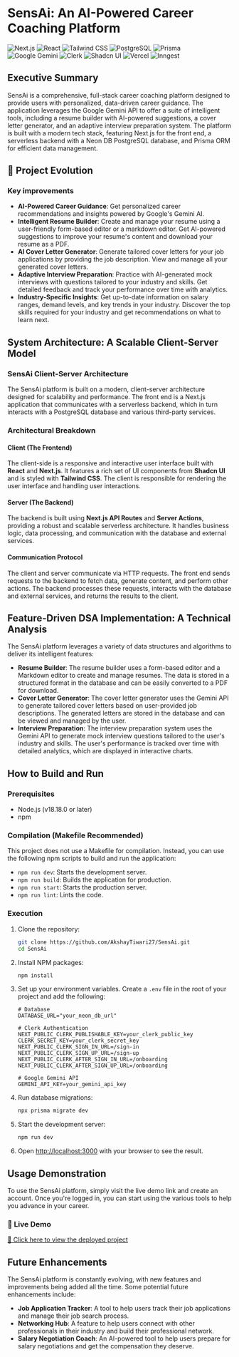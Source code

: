 # SensAi: An AI-Powered Career Coaching Platform

![Next.js](https://img.shields.io/badge/Next.js-000000?style=for-the-badge&logo=next.js&logoColor=white)
![React](https://img.shields.io/badge/React-20232A?style=for-the-badge&logo=react&logoColor=61DAFB)
![Tailwind CSS](https://img.shields.io/badge/Tailwind_CSS-38B2AC?style=for-the-badge&logo=tailwind-css&logoColor=white)
![PostgreSQL](https://img.shields.io/badge/PostgreSQL-316192?style=for-the-badge&logo=postgresql&logoColor=white)
![Prisma](https://img.shields.io/badge/Prisma-2D3748?style=for-the-badge&logo=prisma&logoColor=white)
![Google Gemini](https://img.shields.io/badge/Google_Gemini-8E44AD?style=for-the-badge&logo=google-gemini&logoColor=white)
![Clerk](https://img.shields.io/badge/Clerk-6C47FF?style=for-the-badge&logo=clerk&logoColor=white)
![Shadcn UI](https://img.shields.io/badge/Shadcn_UI-000000?style=for-the-badge&logo=shadcn-ui&logoColor=white)
![Vercel](https://img.shields.io/badge/Vercel-000000?style=for-the-badge&logo=vercel&logoColor=white)
![Inngest](https://img.shields.io/badge/Inngest-FF6F00?style=for-the-badge&logo=inngest&logoColor=white)

## Executive Summary

SensAi is a comprehensive, full-stack career coaching platform designed to provide users with personalized, data-driven career guidance. The application leverages the Google Gemini API to offer a suite of intelligent tools, including a resume builder with AI-powered suggestions, a cover letter generator, and an adaptive interview preparation system. The platform is built with a modern tech stack, featuring Next.js for the front end, a serverless backend with a Neon DB PostgreSQL database, and Prisma ORM for efficient data management.

## 🧠 Project Evolution

### Key improvements

  * **AI-Powered Career Guidance**: Get personalized career recommendations and insights powered by Google's Gemini AI.
  * **Intelligent Resume Builder**: Create and manage your resume using a user-friendly form-based editor or a markdown editor. Get AI-powered suggestions to improve your resume's content and download your resume as a PDF.
  * **AI Cover Letter Generator**: Generate tailored cover letters for your job applications by providing the job description. View and manage all your generated cover letters.
  * **Adaptive Interview Preparation**: Practice with AI-generated mock interviews with questions tailored to your industry and skills. Get detailed feedback and track your performance over time with analytics.
  * **Industry-Specific Insights**: Get up-to-date information on salary ranges, demand levels, and key trends in your industry. Discover the top skills required for your industry and get recommendations on what to learn next.

## System Architecture: A Scalable Client-Server Model

### SensAi Client-Server Architecture

The SensAi platform is built on a modern, client-server architecture designed for scalability and performance. The front end is a Next.js application that communicates with a serverless backend, which in turn interacts with a PostgreSQL database and various third-party services.

### Architectural Breakdown

#### **Client (The Frontend)**

The client-side is a responsive and interactive user interface built with **React** and **Next.js**. It features a rich set of UI components from **Shadcn UI** and is styled with **Tailwind CSS**. The client is responsible for rendering the user interface and handling user interactions.

#### **Server (The Backend)**

The backend is built using **Next.js API Routes** and **Server Actions**, providing a robust and scalable serverless architecture. It handles business logic, data processing, and communication with the database and external services.

#### **Communication Protocol**

The client and server communicate via HTTP requests. The front end sends requests to the backend to fetch data, generate content, and perform other actions. The backend processes these requests, interacts with the database and external services, and returns the results to the client.

## Feature-Driven DSA Implementation: A Technical Analysis

The SensAi platform leverages a variety of data structures and algorithms to deliver its intelligent features:

  * **Resume Builder**: The resume builder uses a form-based editor and a Markdown editor to create and manage resumes. The data is stored in a structured format in the database and can be easily converted to a PDF for download.
  * **Cover Letter Generator**: The cover letter generator uses the Gemini API to generate tailored cover letters based on user-provided job descriptions. The generated letters are stored in the database and can be viewed and managed by the user.
  * **Interview Preparation**: The interview preparation system uses the Gemini API to generate mock interview questions tailored to the user's industry and skills. The user's performance is tracked over time with detailed analytics, which are displayed in interactive charts.

## How to Build and Run

### Prerequisites

  * Node.js (v18.18.0 or later)
  * npm

### Compilation (Makefile Recommended)

This project does not use a Makefile for compilation. Instead, you can use the following npm scripts to build and run the application:

  * `npm run dev`: Starts the development server.
  * `npm run build`: Builds the application for production.
  * `npm run start`: Starts the production server.
  * `npm run lint`: Lints the code.

### Execution

1.  Clone the repository:
    ```bash
    git clone https://github.com/AkshayTiwari27/SensAi.git
    cd SensAi
    ```
2.  Install NPM packages:
    ```bash
    npm install
    ```
3.  Set up your environment variables. Create a `.env` file in the root of your project and add the following:
    ```env
    # Database
    DATABASE_URL="your_neon_db_url"

    # Clerk Authentication
    NEXT_PUBLIC_CLERK_PUBLISHABLE_KEY=your_clerk_public_key
    CLERK_SECRET_KEY=your_clerk_secret_key
    NEXT_PUBLIC_CLERK_SIGN_IN_URL=/sign-in
    NEXT_PUBLIC_CLERK_SIGN_UP_URL=/sign-up
    NEXT_PUBLIC_CLERK_AFTER_SIGN_IN_URL=/onboarding
    NEXT_PUBLIC_CLERK_AFTER_SIGN_UP_URL=/onboarding

    # Google Gemini API
    GEMINI_API_KEY=your_gemini_api_key
    ```
4.  Run database migrations:
    ```bash
    npx prisma migrate dev
    ```
5.  Start the development server:
    ```bash
    npm run dev
    ```
6.  Open [http://localhost:3000](https://www.google.com/search?q=http://localhost:3000) with your browser to see the result.

## Usage Demonstration

To use the SensAi platform, simply visit the live demo link and create an account. Once you're logged in, you can start using the various tools to help you advance in your career.

### 📌 Live Demo

[🚀 Click here to view the deployed project](https://sensai-brown.vercel.app/)

## Future Enhancements

The SensAi platform is constantly evolving, with new features and improvements being added all the time. Some potential future enhancements include:

  * **Job Application Tracker**: A tool to help users track their job applications and manage their job search process.
  * **Networking Hub**: A feature to help users connect with other professionals in their industry and build their professional network.
  * **Salary Negotiation Coach**: An AI-powered tool to help users prepare for salary negotiations and get the compensation they deserve.
